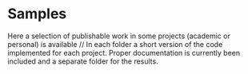 # Samples
Here a selection of publishable work in some projects (academic or personal) is available
// 
In each folder a short version of the code implemented for each project. Proper documentation is currently been included and a separate folder for the results.
